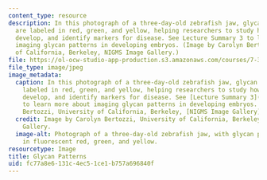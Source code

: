 ```yaml
---
content_type: resource
description: In this photograph of a three-day-old zebrafish jaw, glycan patterns
  are labeled in red, green, and yellow, helping researchers to study how organisms
  develop, and identify markers for disease. See Lecture Summary 3 to learn more about
  imaging glycan patterns in developing embryos. (Image by Carolyn Bertozzi, University
  of California, Berkeley, NIGMS Image Gallery.)
file: https://ol-ocw-studio-app-production.s3.amazonaws.com/courses/7-342-sweet-discoveries-unraveling-the-complex-world-of-sugars-in-health-and-disease-fall-2014/fc77a8e6131c4ec51ce1b757a696840f_7-342f14.jpg
file_type: image/jpeg
image_metadata:
  caption: In this photograph of a three-day-old zebrafish jaw, glycan patterns are
    labeled in red, green, and yellow, helping researchers to study how organisms
    develop, and identify markers for disease. See [Lecture Summary 3](pages/lecture-summaries/#Week_3)
    to learn more about imaging glycan patterns in developing embryos. (Image by Carolyn
    Bertozzi, University of California, Berkeley, [NIGMS Image Gallery](https://images.nigms.nih.gov/Pages/Home.aspx).)
  credit: Image by Carolyn Bertozzi, University of California, Berkeley, NIGMS Image
    Gallery.
  image-alt: Photograph of a three-day-old zebrafish jaw, with glycan patterns labeled
    in fluorescent red, green, and yellow.
resourcetype: Image
title: Glycan Patterns
uid: fc77a8e6-131c-4ec5-1ce1-b757a696840f
---
```

